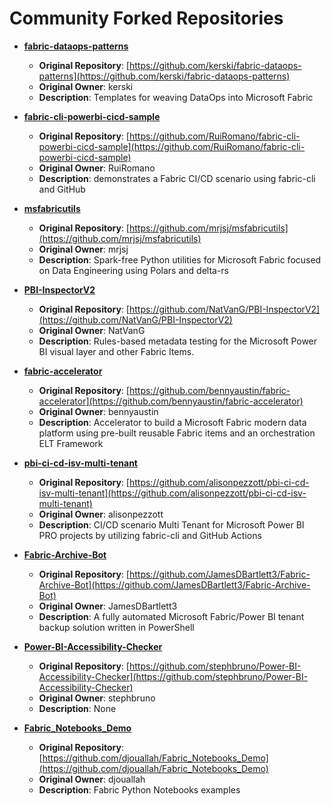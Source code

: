 # Community Forked Repositories

- **[fabric-dataops-patterns](https://github.com/FabricEssentials/fabric-dataops-patterns)**
  - **Original Repository**: [https://github.com/kerski/fabric-dataops-patterns](https://github.com/kerski/fabric-dataops-patterns)
  - **Original Owner**: kerski
  - **Description**: Templates for weaving DataOps into Microsoft Fabric

- **[fabric-cli-powerbi-cicd-sample](https://github.com/FabricEssentials/fabric-cli-powerbi-cicd-sample)**
  - **Original Repository**: [https://github.com/RuiRomano/fabric-cli-powerbi-cicd-sample](https://github.com/RuiRomano/fabric-cli-powerbi-cicd-sample)
  - **Original Owner**: RuiRomano
  - **Description**: demonstrates a Fabric CI/CD scenario using fabric-cli and GitHub

- **[msfabricutils](https://github.com/FabricEssentials/msfabricutils)**
  - **Original Repository**: [https://github.com/mrjsj/msfabricutils](https://github.com/mrjsj/msfabricutils)
  - **Original Owner**: mrjsj
  - **Description**: Spark-free Python utilities for Microsoft Fabric focused on Data Engineering using Polars and delta-rs

- **[PBI-InspectorV2](https://github.com/FabricEssentials/PBI-InspectorV2)**
  - **Original Repository**: [https://github.com/NatVanG/PBI-InspectorV2](https://github.com/NatVanG/PBI-InspectorV2)
  - **Original Owner**: NatVanG
  - **Description**: Rules-based metadata testing for the Microsoft Power BI visual layer and other Fabric Items.

- **[fabric-accelerator](https://github.com/FabricEssentials/fabric-accelerator)**
  - **Original Repository**: [https://github.com/bennyaustin/fabric-accelerator](https://github.com/bennyaustin/fabric-accelerator)
  - **Original Owner**: bennyaustin
  - **Description**: Accelerator to build a Microsoft Fabric modern data platform using pre-built reusable Fabric items and an orchestration ELT Framework

- **[pbi-ci-cd-isv-multi-tenant](https://github.com/FabricEssentials/pbi-ci-cd-isv-multi-tenant)**
  - **Original Repository**: [https://github.com/alisonpezzott/pbi-ci-cd-isv-multi-tenant](https://github.com/alisonpezzott/pbi-ci-cd-isv-multi-tenant)
  - **Original Owner**: alisonpezzott
  - **Description**: CI/CD scenario Multi Tenant for Microsoft Power BI PRO projects by utilizing fabric-cli and GitHub Actions

- **[Fabric-Archive-Bot](https://github.com/FabricEssentials/Fabric-Archive-Bot)**
  - **Original Repository**: [https://github.com/JamesDBartlett3/Fabric-Archive-Bot](https://github.com/JamesDBartlett3/Fabric-Archive-Bot)
  - **Original Owner**: JamesDBartlett3
  - **Description**: A fully automated Microsoft Fabric/Power BI tenant backup solution written in PowerShell

- **[Power-BI-Accessibility-Checker](https://github.com/FabricEssentials/Power-BI-Accessibility-Checker)**
  - **Original Repository**: [https://github.com/stephbruno/Power-BI-Accessibility-Checker](https://github.com/stephbruno/Power-BI-Accessibility-Checker)
  - **Original Owner**: stephbruno
  - **Description**: None

- **[Fabric_Notebooks_Demo](https://github.com/FabricEssentials/Fabric_Notebooks_Demo)**
  - **Original Repository**: [https://github.com/djouallah/Fabric_Notebooks_Demo](https://github.com/djouallah/Fabric_Notebooks_Demo)
  - **Original Owner**: djouallah
  - **Description**: Fabric Python Notebooks examples

